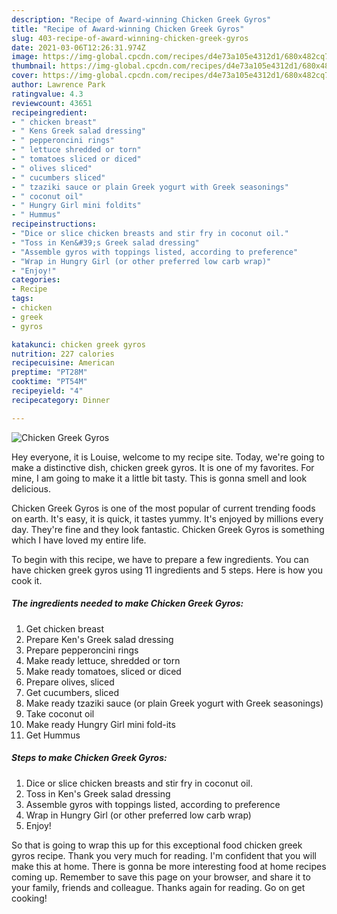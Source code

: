```yaml
---
description: "Recipe of Award-winning Chicken Greek Gyros"
title: "Recipe of Award-winning Chicken Greek Gyros"
slug: 403-recipe-of-award-winning-chicken-greek-gyros
date: 2021-03-06T12:26:31.974Z
image: https://img-global.cpcdn.com/recipes/d4e73a105e4312d1/680x482cq70/chicken-greek-gyros-recipe-main-photo.jpg
thumbnail: https://img-global.cpcdn.com/recipes/d4e73a105e4312d1/680x482cq70/chicken-greek-gyros-recipe-main-photo.jpg
cover: https://img-global.cpcdn.com/recipes/d4e73a105e4312d1/680x482cq70/chicken-greek-gyros-recipe-main-photo.jpg
author: Lawrence Park
ratingvalue: 4.3
reviewcount: 43651
recipeingredient:
- " chicken breast"
- " Kens Greek salad dressing"
- " pepperoncini rings"
- " lettuce shredded or torn"
- " tomatoes sliced or diced"
- " olives sliced"
- " cucumbers sliced"
- " tzaziki sauce or plain Greek yogurt with Greek seasonings"
- " coconut oil"
- " Hungry Girl mini foldits"
- " Hummus"
recipeinstructions:
- "Dice or slice chicken breasts and stir fry in coconut oil."
- "Toss in Ken&#39;s Greek salad dressing"
- "Assemble gyros with toppings listed, according to preference"
- "Wrap in Hungry Girl (or other preferred low carb wrap)"
- "Enjoy!"
categories:
- Recipe
tags:
- chicken
- greek
- gyros

katakunci: chicken greek gyros 
nutrition: 227 calories
recipecuisine: American
preptime: "PT28M"
cooktime: "PT54M"
recipeyield: "4"
recipecategory: Dinner

---
```



![Chicken Greek Gyros](https://img-global.cpcdn.com/recipes/d4e73a105e4312d1/680x482cq70/chicken-greek-gyros-recipe-main-photo.jpg)

Hey everyone, it is Louise, welcome to my recipe site. Today, we're going to make a distinctive dish, chicken greek gyros. It is one of my favorites. For mine, I am going to make it a little bit tasty. This is gonna smell and look delicious.

Chicken Greek Gyros is one of the most popular of current trending foods on earth. It's easy, it is quick, it tastes yummy. It's enjoyed by millions every day. They're fine and they look fantastic. Chicken Greek Gyros is something which I have loved my entire life.




To begin with this recipe, we have to prepare a few ingredients. You can have chicken greek gyros using 11 ingredients and 5 steps. Here is how you cook it.

<!--inarticleads1-->

##### The ingredients needed to make Chicken Greek Gyros:

1. Get  chicken breast
1. Prepare  Ken&#39;s Greek salad dressing
1. Prepare  pepperoncini rings
1. Make ready  lettuce, shredded or torn
1. Make ready  tomatoes, sliced or diced
1. Prepare  olives, sliced
1. Get  cucumbers, sliced
1. Make ready  tzaziki sauce (or plain Greek yogurt with Greek seasonings)
1. Take  coconut oil
1. Make ready  Hungry Girl mini fold-its
1. Get  Hummus




<!--inarticleads2-->

##### Steps to make Chicken Greek Gyros:

1. Dice or slice chicken breasts and stir fry in coconut oil.
1. Toss in Ken&#39;s Greek salad dressing
1. Assemble gyros with toppings listed, according to preference
1. Wrap in Hungry Girl (or other preferred low carb wrap)
1. Enjoy!




So that is going to wrap this up for this exceptional food chicken greek gyros recipe. Thank you very much for reading. I'm confident that you will make this at home. There is gonna be more interesting food at home recipes coming up. Remember to save this page on your browser, and share it to your family, friends and colleague. Thanks again for reading. Go on get cooking!
